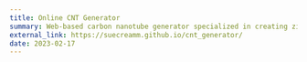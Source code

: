 ```yaml
---
title: Online CNT Generator
summary: Web-based carbon nanotube generator specialized in creating zigzag and armchair CNT structures. Features include customizable geometric parameters and structure generation for these two essential CNT chiralities widely used in materials research. <br> Go to the website ↗️.
external_link: https://suecreamm.github.io/cnt_generator/
date: 2023-02-17
---
```

